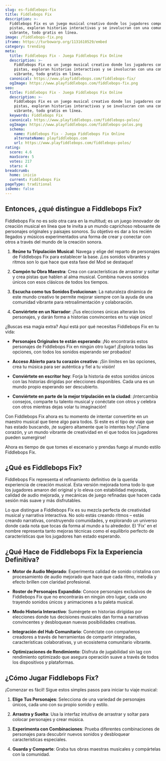 ```yaml
---
slug: es-fiddlebops-fix
title: Fiddlebops Fix
description: >-
  Fiddlebops Fix es un juego musical creativo donde los jugadores componen
  pistas, exploran historias interactivas y se involucran con una comunidad
  vibrante, todo gratis en línea.
image: /fiddlebops-fix.png
iframe: https://turbowarp.org/1131610529/embed
category: trending
meta:
  title: Fiddlebops Fix - Juega Fiddlebops Fix Online
  description: >-
    Fiddlebops Fix es un juego musical creativo donde los jugadores componen
    pistas, exploran historias interactivas y se involucran con una comunidad
    vibrante, todo gratis en línea.
  canonical: https://www.playfiddlebops.com/fiddlebops-fix/
  ogImage: https://www.playfiddlebops.com/fiddlebops-fix.png
seo:
  title: Fiddlebops Fix - Juega Fiddlebops Fix Online
  description: >-
    Fiddlebops Fix es un juego musical creativo donde los jugadores componen
    pistas, exploran historias interactivas y se involucran con una comunidad
    vibrante, todo gratis en línea.
  keywords: Fiddlebops Fix
  canonical: https://www.playfiddlebops.com/fiddlebops-polos/
  ogImage: https://www.playfiddlebops.com/fiddlebops-polos.png
  schema:
    name: Fiddlebops Fix - Juega Fiddlebops Fix Online
    alternateName: playfiddlebops.com
    url: https://www.playfiddlebops.com/fiddlebops-polos/
rating:
  score: 4.6
  maxScore: 5
  votes: 217
  stars: 4
breadcrumb:
  home: inicio
  current: Fiddlebops Fix
pageType: traditional
isDemo: false
---
```


## Entonces, ¿qué distingue a Fiddlebops Fix?

Fiddlebops Fix no es solo otra cara en la multitud; es un juego innovador de creación musical en línea que te invita a un mundo caprichoso rebosante de personajes originales y paisajes sonoros. Su objetivo es dar a los recién llegados y músicos experimentados una forma de crear y conectar con otros a través del mundo de la creación sonora.

1. **Reúne tu Tripulación Musical**: Navega y elige del reparto de personajes de Fiddlebops Fix para establecer la base. ¡Los sonidos vibrantes y ritmos son lo que hace que esta fase del Mod se destaque!

1. **Compón tu Obra Maestra**: Crea con características de arrastrar y soltar y crea pistas que hablen al alma musical. Combina nuevos sonidos únicos con esos clásicos de todos los tiempos.

1. **Escucha como tus Sonidos Evolucionan**: La naturaleza dinámica de este mundo creativo te permite mejorar siempre con la ayuda de una comunidad vibrante para retroalimentación y colaboración.

1. **Conviértete en un Narrador**: ¡Tus elecciones únicas alterarán los personajes, y darán forma a historias convincentes en tu viaje único!

¿Buscas esa magia extra? Aquí está por qué necesitas Fiddlebops Fix en tu vida:

- **Personajes Originales te están esperando**: ¡No encontrarás estos personajes de Fiddlebops Fix en ningún otro lugar! ¡Explora todas las opciones, con todos los sonidos esperando ser probados!

- **Acceso Abierto para tu corazón creativo**: ¡Sin límites en las opciones, crea tu música para ser auténtica y fiel a tu visión!

- **Conviértete en escritor hoy**: Forja la historia de estos sonidos únicos con las historias dirigidas por elecciones disponibles. Cada una es un mundo propio esperando ser descubierto.

- **Conviértete en parte de la mejor tripulación en la ciudad**: ¡Intercambia consejos, comparte tu talento musical y conéctate con otros y celebra con otros mientras dejas volar tu imaginación!

Con Fiddlebops Fix ahora es tu momento de intentar convertirte en un maestro musical que tiene algo para todos. Si este es el tipo de viaje que has estado buscando, ¡te sugiero altamente que lo intentes hoy! ¡Tiene corazón, y un mundo vibrante de creatividad en el que todos los jugadores pueden sumergirse!

Ahora es tiempo de que tomes el escenario y prendas fuego al mundo estilo Fiddlebops Fix.

## ¿Qué es Fiddlebops Fix?

Fiddlebops Fix representa el refinamiento definitivo de la querida experiencia de creación musical. Esta versión mejorada toma todo lo que los jugadores amaron del original y lo eleva con estabilidad mejorada, calidad de audio mejorada, y mecánicas de juego refinadas que hacen cada sesión más suave y más disfrutables.

Lo que distingue a Fiddlebops Fix es su mezcla perfecta de creatividad musical y narrativa interactiva. No solo estás creando ritmos – estás creando narrativas, construyendo comunidades, y explorando un universo donde cada nota que tocas da forma al mundo a tu alrededor. El 'Fix' en el nombre representa tanto mejoras técnicas como el equilibrio perfecto de características que los jugadores han estado esperando.

## ¿Qué Hace de Fiddlebops Fix la Experiencia Definitiva?

- **Motor de Audio Mejorado**: Experimenta calidad de sonido cristalina con procesamiento de audio mejorado que hace que cada ritmo, melodía y efecto brillen con claridad profesional.

- **Roster de Personajes Expandido**: Conoce personajes exclusivos de Fiddlebops Fix que no encontrarás en ningún otro lugar, cada uno trayendo sonidos únicos y animaciones a tu paleta musical.

- **Modo Historia Interactivo**: Sumérgete en historias dirigidas por elecciones donde tus decisiones musicales dan forma a narrativas convincentes y desbloquean nuevas posibilidades creativas.

- **Integración del Hub Comunitario**: Conéctate con compañeros creadores a través de herramientas de compartir integradas, características colaborativas, y un ecosistema comunitario vibrante.

- **Optimizaciones de Rendimiento**: Disfruta de jugabilidad sin lag con rendimiento optimizado que asegura operación suave a través de todos los dispositivos y plataformas.

## ¿Cómo Jugar Fiddlebops Fix?

¡Comenzar es fácil! Sigue estos simples pasos para iniciar tu viaje musical:

1. **Elige Tus Personajes**: Selecciona de una variedad de personajes únicos, cada uno con su propio sonido y estilo.

1. **Arrastra y Suelta**: Usa la interfaz intuitiva de arrastrar y soltar para colocar personajes y crear música.

1. **Experimenta con Combinaciones**: Prueba diferentes combinaciones de personajes para descubrir nuevos sonidos y desbloquear características especiales.

1. **Guarda y Comparte**: Graba tus obras maestras musicales y compártelas con la comunidad.